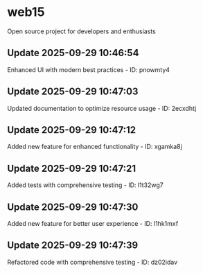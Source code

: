 # web15
Open source project for developers and enthusiasts

## Update 2025-09-29 10:46:54
Enhanced UI with modern best practices - ID: pnowmty4


## Update 2025-09-29 10:47:03
Updated documentation to optimize resource usage - ID: 2ecxdhtj


## Update 2025-09-29 10:47:12
Added new feature for enhanced functionality - ID: xgamka8j


## Update 2025-09-29 10:47:21
Added tests with comprehensive testing - ID: l1t32wg7


## Update 2025-09-29 10:47:30
Added new feature for better user experience - ID: l1hk1mxf


## Update 2025-09-29 10:47:39
Refactored code with comprehensive testing - ID: dz02idav

